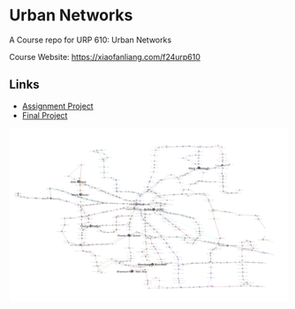 # Urban Networks
A Course repo for URP 610: Urban Networks

Course Website: https://xiaofanliang.com/f24urp610



## Links

- [Assignment Project](https://github.com/HumblePasty/urban-networks/tree/master/Assignment)
- [Final Project](https://github.com/HumblePasty/urban-networks/tree/master/FinalProject)



![](./README.assets/screenshot_203228.png)

